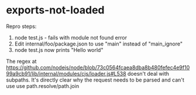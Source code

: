 # exports-not-loaded

Repro steps:

1. node test.js - fails with module not found error
2. Edit internal/foo/package.json to use "main" instead of "main_ignore"
3. node test.js now prints "Hello world"

The regex at https://github.com/nodejs/node/blob/73c0564fcaea8dba8b480fefec4e9f1099a9cb91/lib/internal/modules/cjs/loader.js#L538 doesn't deal with subpaths. It's directly clear why the request needs to be parsed and can't use use path.resolve/path.join
